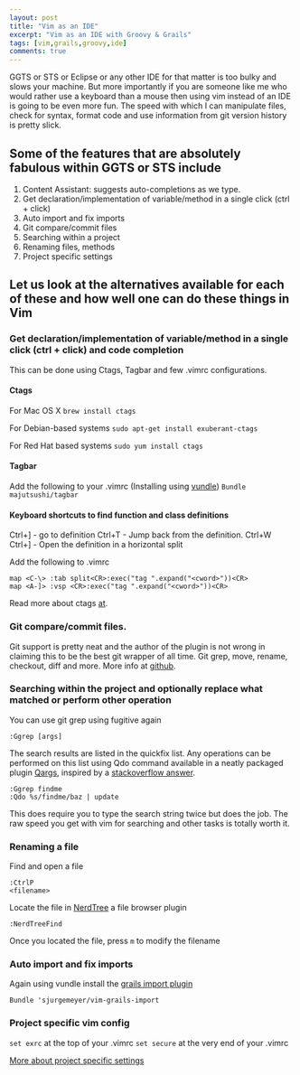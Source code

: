 ```yaml
---
layout: post
title: "Vim as an IDE"
excerpt: "Vim as an IDE with Groovy & Grails"
tags: [vim,grails,groovy,ide]
comments: true
---
```


GGTS or STS or Eclipse or any other IDE for that matter is too bulky and slows your machine. But more importantly if you
are someone like me who would rather use a keyboard than a mouse then using vim instead of an IDE is going to be even
more fun. The speed with which I can manipulate files, check for syntax, format code and use information from git version
history is pretty slick.

## Some of the features that are absolutely fabulous within GGTS or STS include
1. Content Assistant: suggests auto-completions as we type.
1. Get declaration/implementation of variable/method in a single click (ctrl + click)
2. Auto import and fix imports
3. Git compare/commit files
4. Searching within a project
5. Renaming files, methods
6. Project specific settings

## Let us look at the alternatives available for each of these and how well one can do these things in Vim

### Get declaration/implementation of variable/method in a single click (ctrl + click) and code completion
This can be done using Ctags, Tagbar and few .vimrc configurations.

#### Ctags
For Mac OS X
`brew install ctags`

For Debian-based systems 
`sudo apt-get install exuberant-ctags`

For Red Hat based systems
`sudo yum install ctags`

#### Tagbar
Add the following to your .vimrc (Installing using [vundle](https://github.com/gmarik/Vundle.vim))
`Bundle majutsushi/tagbar`

#### Keyboard shortcuts to find function and class definitions
Ctrl+] - go to definition
Ctrl+T - Jump back from the definition.
Ctrl+W Ctrl+] - Open the definition in a horizontal split

Add the following to .vimrc

	map <C-\> :tab split<CR>:exec("tag ".expand("<cword>"))<CR>
	map <A-]> :vsp <CR>:exec("tag ".expand("<cword>"))<CR>

Read more about ctags [at](http://andrew.stwrt.ca/posts/vim-ctags/).

### Git compare/commit files.
Git support is pretty neat and the author of the plugin is not wrong in claiming this to be the best git wrapper of all 
time. Git grep, move, rename, checkout, diff and more. More info at [github](https://github.com/tpope/vim-fugitive).

### Searching within the project and optionally replace what matched or perform other operation
You can use git grep using fugitive again

	:Ggrep [args]

The search results are listed in the quickfix list. Any operations can be performed on this list using Qdo command
available in a neatly packaged plugin [Qargs](https://github.com/henrik/vim-qargs), inspired by a 
[stackoverflow answer](http://stackoverflow.com/questions/5686206/search-replace-using-quickfix-list-in-vim/5686810#5686810).

	:Ggrep findme
	:Qdo %s/findme/baz | update

This does require you to type the search string twice but does the job. The raw speed you get with vim for searching and
other tasks is totally worth it.

### Renaming a file
Find and open a file

	:CtrlP
	<filename>

Locate the file in [NerdTree](https://github.com/scrooloose/nerdtree) a file browser plugin

	:NerdTreeFind

Once you located the file, press `m` to modify the filename

### Auto import and fix imports
Again using vundle install the [grails import plugin](https://github.com/sjurgemeyer/vim-grails-import)
	
	Bundle 'sjurgemeyer/vim-grails-import

### Project specific vim config

`set exrc` at the top of your .vimrc
`set secure` at the very end of your .vimrc

[More about project specific settings](http://andrew.stwrt.ca/posts/project-specific-vimrc/)


